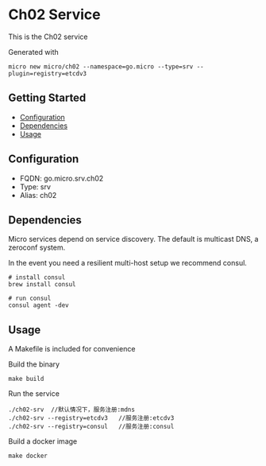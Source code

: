 # Ch02 Service

This is the Ch02 service

Generated with

```
micro new micro/ch02 --namespace=go.micro --type=srv --plugin=registry=etcdv3
```

## Getting Started

- [Configuration](#configuration)
- [Dependencies](#dependencies)
- [Usage](#usage)

## Configuration

- FQDN: go.micro.srv.ch02
- Type: srv
- Alias: ch02

## Dependencies

Micro services depend on service discovery. The default is multicast DNS, a zeroconf system.

In the event you need a resilient multi-host setup we recommend consul.

```
# install consul
brew install consul

# run consul
consul agent -dev
```

## Usage

A Makefile is included for convenience

Build the binary

```
make build
```

Run the service
```
./ch02-srv  //默认情况下，服务注册:mdns
./ch02-srv --registry=etcdv3   //服务注册:etcdv3
./ch02-srv --registry=consul   //服务注册:consul
```

Build a docker image
```
make docker
```